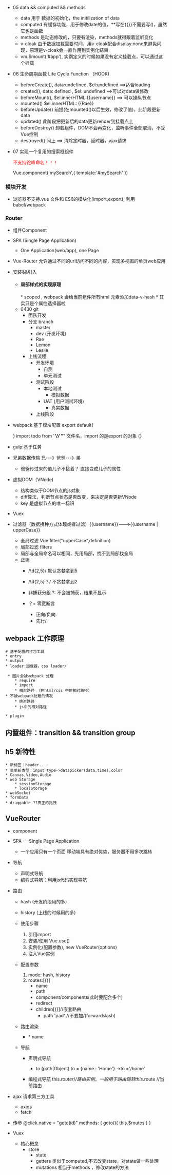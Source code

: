 
* 05 data && computed && methods
    * data 用于 数据的初始化，the initilization of data
    * computed 有缓存功能，用于修改date的值，**写在{{}}不需要写()，虽然它也是函数
    * methods 是动态修改的，只要有渲染，methods就得跟着监听变化
    * v-cloak 由于数据加载需要时间，用v-cloak配合display:none来避免闪现，原理是v-cloak会一直作用到实例化结束
    * vm.$mount('#app'), 实例定义的时候如果没有定义挂载点，可以通过这个挂载
* 06 生命周期函数 Life Cycle Function （HOOK)
    * beforeCreate(), data:undefined, $el:undefined ==>适合loading
    * created(), data: defined , $el: undefined ==>可以对data做修改
    * beforeMount(),            $el.innerHTML:{{username}} ==> 可以操纵节点
    * mounted()                 $el.innerHTML: {{Rae}}
    * beforeUpdate() 前提(在mounted()以后生效，修改了值)，此阶段更新data
    * updated() 此阶段把更新后的data更新render到挂载点上
    * beforeDestroy() 卸载组件，DOM不会再变化，监听事件全部取消，不受Vue控制
    * destroyed() 同上 ==> 清除定时器，延时器，ajax请求
* 07 实现一个复用的搜索框组件
    <my-search></my-search> <p style="color:red">不支持驼峰命名！！！</p>
    <template>
        <div id="mySearch">

        </div>
    </template>
    Vue.component('mySearch',{
        template:'#mySearch'
    })
### 模块开发
*   浏览器不支持.vue 文件和 ES6的模块化(import,export), 利用babel/webpack

### Router
* 组件Component 

* SPA (Single Page Application)

    * One Application(web/app), one Page

* Vue-Router 允许通过不同的url访问不同的内容，实现多视图的单页web应用

* 安装&&引入

    



  * <h4>局部样式的实现原理</h4>
    * scoped , webpack 会给当前组件所有html 元素添加data-v-hash
    * 其实只是个属性选择器啦
  * 0430 git
    * 团队开发
    * 分支 branch
        * master
        * dev (开发环境)
        * Rae
        * Lemon
        * Leslie
    * 上线流程
        * 开发环境
            * 自测
            * 单元测试
        * 测试阶段
            * 本地测试
                * 模拟数据
            * UAT (用户测试环境)
                * 真实数据
        * 上线阶段

* webpack 基于模块配置
    export default{

    }
    import todo from '***'// "***" 文件名，import 的是export 的对象 {}
* gulp:基于任务

* 兄弟数据传输  兄---》爸爸---》弟

    * 爸爸传过来的值儿子不接着？ 直接变成儿子的属性
* 虚拟DOM（VNode)
    * 结构类似于DOM节点的js对象
    * diff算法，判断节点状态是否改变，来决定是否更新VNode
    * key 是虚拟节点的唯一标识
* Vuex
* 过滤器（数据换种方式体现或者过滤）{{username}}--->{{username | upperCase}}
   * 全局过滤 Vue.filter("upperCase",definition)
   * 局部过滤 filters
   * 局部与全局命名可以相同，先用局部，找不到局部找全局
   * 正则 
        * /\d{2,5}\/ 默认贪婪拿到5
        * /\d{2,5}？\/  不贪婪拿到2
        
        * 非捕获分组    ?:    不会被捕获，结果不显示
        * ？= 零宽断言
            * 正向/负向
            * 先行/

## webpack 工作原理
    # 基于配置的打包工具
    * entry
    * output
    * loader:加载器，css loader/
       
     * 图片会被webpack 处理
        * require
        * import
        * 相对路径 （在html/css 中的相对路径）
    * 不被webpack处理的情况
        * 绝对路径
        * js中的相对路径
    
    * plugin

## 内置组件：transition && transition group

## h5 新特性
    * 新标签：header....
    * 表单新类型：input type->datapicker(data,time),color
    * Canvas,Video,Audio
    * web Storage
        * sessionStorage
        * localStorage
    * webSocket
    * formData
    * draggable ??真正的拖拽

## VueRouter
* component
* SPA  ---Single Page Application
    * 一个应用只有一个页面
    移动端具有绝对优势，服务器不用多次跳转
* 导航
    * 声明式导航<router-link/>
    * 编程式导航：利用js代码实现导航
* 路由
    * hash (开发阶段用的多)
    * history (上线的时候用的多)
    * 使用步骤
        1. 引用import 
        2. 安装/使用 Vue.use()
        3. 实例化(配置参数), new VueRouter(options)
        4. 注入Vue实例
    * 配置参数
        1. mode: hash, history
        2. routes:[{}]
            * name
            * path
            * component/components(此时要配合多个<router-view>)
            * redirect
            * children[{}]//嵌套路由
                * path 'pad' //不要加/(forwardslash)

    * 路由渲染
        * <router-view/>
            * name
    * 导航
        * 声明式导航 <router-link>
            * to (path|Object)
                to = {name : 'Home'} ->to ='/home'
            <router-link to="{name:'Home'}" replace>

        * 编程式导航
                this.$router // 路由实例，一般用于路由跳转
                this.$route //当前路由
* ajax 请求第三方工具
    * axios
    * fetch

* 传参
    @click.native = "goto(id)"
    methods: {
        goto(){
            this.$routes
        }
    }
* Vuex
    * 核心概念
        * store
            * state
            * getters    类似于computed,不去改变state，对state做一些处理
            * mutations 相当于methods ，修改state的方法
